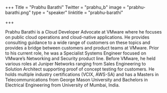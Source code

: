 +++
Title = "Prabhu Barathi"
Twitter = "prabhu_b"
image = "prabhu-barathi.png"
type = "speaker"
linktitle = "prabhu-barathi"

+++

Prabhu Barathi is a Cloud Developer Advocate at VMware where he focuses
on public cloud operations and cloud-native applications. He provides
consulting guidance to a wide range of customers on these topics and
provides a bridge between customers and product teams at VMware. Prior
to his current role, he was a Specialist Systems Engineer focused on
VMware’s Networking and Security product line. Before VMware, he held
various roles at Juniper Networks ranging from Sales Engineering to
Solution Architect supporting proof of concept testing for customers. He
holds multiple industry certifications (VCIX, AWS-SA) and has a Masters
in Telecommunications from George Mason University and Bachelors in
Electrical Engineering from University of Mumbai, India.
